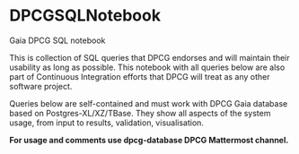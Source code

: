 # DPCGSQLNotebook
Gaia DPCG SQL notebook


This is collection of SQL queries that DPCG endorses and will maintain their usability as long as possible. 
This notebook with all queries below are also part of Continuous Integration efforts that DPCG will treat as any other software project.

Queries below are self-contained and must work with DPCG Gaia database based on Postgres-XL/XZ/TBase.
They show all aspects of the system usage, from input to results, validation, visualisation.

**For usage and comments use dpcg-database DPCG Mattermost channel.**
